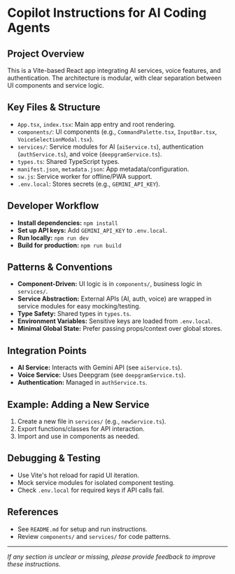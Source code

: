 # Copilot Instructions for AI Coding Agents

## Project Overview
This is a Vite-based React app integrating AI services, voice features, and authentication. The architecture is modular, with clear separation between UI components and service logic.

## Key Files & Structure
- `App.tsx`, `index.tsx`: Main app entry and root rendering.
- `components/`: UI components (e.g., `CommandPalette.tsx`, `InputBar.tsx`, `VoiceSelectionModal.tsx`).
- `services/`: Service modules for AI (`aiService.ts`), authentication (`authService.ts`), and voice (`deepgramService.ts`).
- `types.ts`: Shared TypeScript types.
- `manifest.json`, `metadata.json`: App metadata/configuration.
- `sw.js`: Service worker for offline/PWA support.
- `.env.local`: Stores secrets (e.g., `GEMINI_API_KEY`).

## Developer Workflow
- **Install dependencies:** `npm install`
- **Set up API keys:** Add `GEMINI_API_KEY` to `.env.local`.
- **Run locally:** `npm run dev`
- **Build for production:** `npm run build`

## Patterns & Conventions
- **Component-Driven:** UI logic is in `components/`, business logic in `services/`.
- **Service Abstraction:** External APIs (AI, auth, voice) are wrapped in service modules for easy mocking/testing.
- **Type Safety:** Shared types in `types.ts`.
- **Environment Variables:** Sensitive keys are loaded from `.env.local`.
- **Minimal Global State:** Prefer passing props/context over global stores.

## Integration Points
- **AI Service:** Interacts with Gemini API (see `aiService.ts`).
- **Voice Service:** Uses Deepgram (see `deepgramService.ts`).
- **Authentication:** Managed in `authService.ts`.

## Example: Adding a New Service
1. Create a new file in `services/` (e.g., `newService.ts`).
2. Export functions/classes for API interaction.
3. Import and use in components as needed.

## Debugging & Testing
- Use Vite's hot reload for rapid UI iteration.
- Mock service modules for isolated component testing.
- Check `.env.local` for required keys if API calls fail.

## References
- See `README.md` for setup and run instructions.
- Review `components/` and `services/` for code patterns.

---
_If any section is unclear or missing, please provide feedback to improve these instructions._

